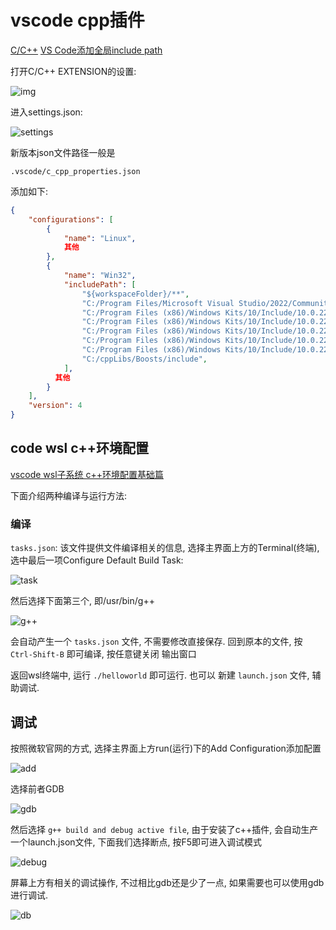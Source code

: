 # vscode cpp插件

[C/C++](https://marketplace.visualstudio.com/items?itemName=ms-vscode.cpptools)
[VS Code添加全局include path](https://blog.csdn.net/m0_46161993/article/details/110878187)

打开C/C++ EXTENSION的设置:

![img](https://img-blog.csdnimg.cn/2020120817415368.png?x-oss-process=image/watermark,type_ZmFuZ3poZW5naGVpdGk,shadow_10,text_aHR0cHM6Ly9ibG9nLmNzZG4ubmV0L20wXzQ2MTYxOTkz,size_16,color_FFFFFF,t_70)

进入settings.json:

![settings](https://img-blog.csdnimg.cn/20201208174251663.png)

新版本json文件路径一般是

    .vscode/c_cpp_properties.json

添加如下:

```json
{
    "configurations": [
        {
            "name": "Linux",
            其他
        },
        {
            "name": "Win32",
            "includePath": [
                "${workspaceFolder}/**",
                "C:/Program Files/Microsoft Visual Studio/2022/Community/VC/Tools/MSVC/14.34.31933/include",
                "C:/Program Files (x86)/Windows Kits/10/Include/10.0.22000.0/cppwinrt",
                "C:/Program Files (x86)/Windows Kits/10/Include/10.0.22000.0/shared",
                "C:/Program Files (x86)/Windows Kits/10/Include/10.0.22000.0/ucrt",
                "C:/Program Files (x86)/Windows Kits/10/Include/10.0.22000.0/um",
                "C:/Program Files (x86)/Windows Kits/10/Include/10.0.22000.0/winrt",
                "C:/cppLibs/Boosts/include",
            ],
          其他
        }
    ],
    "version": 4
}
```

## code wsl c++环境配置

[vscode wsl子系统 c++环境配置基础篇](https://zhuanlan.zhihu.com/p/407125526)

下面介绍两种编译与运行方法:

### 编译

`tasks.json`: 该文件提供文件编译相关的信息, 选择主界面上方的Terminal(终端),
选中最后一项Configure Default Build Task:

![task](https://pic3.zhimg.com/v2-8e6434e01223d3a26cf10bb6f4ea8e96_r.jpg)

然后选择下面第三个, 即/usr/bin/g++

![g++](https://pic1.zhimg.com/v2-c03f3f6e6fa11d5e46a90f4d2de01db0_r.jpg)

会自动产生一个 `tasks.json` 文件, 不需要修改直接保存.
回到原本的文件, 按 `Ctrl-Shift-B` 即可编译, 按任意键关闭 输出窗口

返回wsl终端中, 运行 `./helloworld` 即可运行.
也可以 新建 `launch.json` 文件, 辅助调试.

## 调试

按照微软官网的方式, 选择主界面上方run(运行)下的Add Configuration添加配置

![add](https://pic1.zhimg.com/80/v2-69fb8de0ea46f836708b724f7d9c2454_720w.webp)

选择前者GDB

![gdb](https://pic4.zhimg.com/v2-1780ca125cfdf47e356eae8ce1d7ceab_r.jpg)

然后选择 `g++ build and debug active file`,
由于安装了c++插件, 会自动生产一个launch.json文件, 下面我们选择断点, 按F5即可进入调试模式

![debug](https://pic2.zhimg.com/80/v2-a533863adb5ce0c20c2cd3a486f5fc85_720w.webp)

屏幕上方有相关的调试操作, 不过相比gdb还是少了一点, 如果需要也可以使用gdb进行调试.

![db](https://pic3.zhimg.com/80/v2-46c43b549e9cfaaf031dfe642e87346a_720w.webp)
